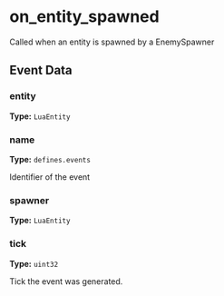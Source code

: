 # on_entity_spawned

Called when an entity is spawned by a EnemySpawner

## Event Data

### entity

**Type:** `LuaEntity`

### name

**Type:** `defines.events`

Identifier of the event

### spawner

**Type:** `LuaEntity`

### tick

**Type:** `uint32`

Tick the event was generated.

